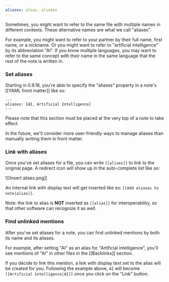 ```yaml
---
aliases: alias, aliases
---
```


Sometimes, you might want to refer to the same file with multiple names in different contexts. These alternative names are what we call "aliases".

For example, you might want to refer to your partner by their full name, first name, or a nickname. Or you might want to refer to "artificial intelligence" by its abbreviation "AI". If you know multiple languages, you may want to refer to the same concept with their name in the same language that the rest of the note is written in.

### Set aliases

Starting in 0.9.16, you're able to specify the "aliases" property in a note's [[YAML front matter]] like so:

```
---
aliases: [AI, Artificial Intelligence]
---
```

Please note that this section must be placed at the very top of a note to take effect.

In the future, we'll consider more user-friendly ways to manage aliases than manually writing them in front matter.

### Link with aliases

Once you've set aliases for a file, you can write `[[alises]]` to link to the original page. A redirect icon will show up in the auto-complete list like so:

![[Insert alises.png]]

An internal link with display text will get inserted like so: `[[Add aliases to note|alias]]`.

Note: the link to alias is **NOT** inserted as `[[alias]]` for interoperability, so that other software can recognize it as well.

### Find unlinked mentions

After you've set aliases for a note, you can find unlinked mentions by both its name and its aliases.

For example, after setting "AI" as an alias for "Artificial intelligence", you'll see mentions of "AI" in other files in the [[Backlinks]] section.

If you decide to link this mention, a link with display text set to the alias will be created for you. Following the example above, `AI` will become `[[Artificial intelligence|AI]]` once you click on the "Link" button.